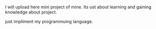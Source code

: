 I will upload here mini project of mine. Its ust about learning and gaining knowledge about project. 

just impliment my programmuing language.
